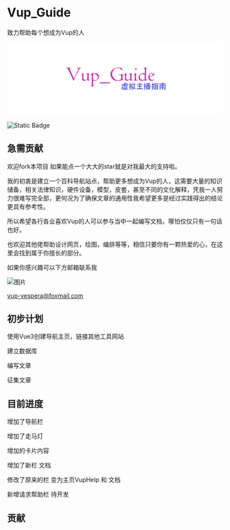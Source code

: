 # Vup_Guide
致力帮助每个想成为Vup的人

![图片](https://github.com/Blackcat-love/Vup_Guide/blob/main/src/assets/vup_guide.png)

<img alt="Static Badge" src="https://img.shields.io/badge/Vue3-blue">



## 急需贡献

欢迎fork本项目 如果能点一个大大的star就是对我最大的支持啦。

我的初衷是建立一个百科导航站点，帮助更多想成为Vup的人，这需要大量的知识储备，相关法律知识，硬件设备，模型，皮套，甚至不同的文化解释，凭我一人努力很难写完全部，更何况为了确保文章的通用性我希望更多是经过实践得出的结论更具有参考性。

所以希望各行各业喜欢Vup的人可以参与当中一起编写文档，哪怕仅仅只有一句话也好。

也欢迎其他佬帮助设计网页，绘图，编排等等，相信只要你有一颗热爱的心，在这里会找到属于你擅长的部分。

如果你感兴趣可以下方邮箱联系我

![图片](https://img.shields.io/badge/Email-D14836?style=for-the-badge&logo=gmail&logoColor=white)

 vup-vespera@foxmail.com



## 初步计划

使用Vue3创建导航主页，链接其他工具网站

建立数据库

编写文章

征集文章

## 目前进度

增加了导航栏

增加了走马灯

增加的卡片内容

增加了新栏 文档 

修改了原来的栏 变为主页VupHelp 和 文档

新增请求帮助栏 待开发



## 贡献



